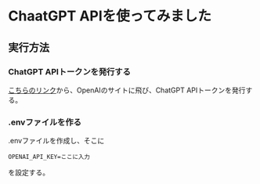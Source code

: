 # ChaatGPT APIを使ってみました
## 実行方法
### ChatGPT APIトークンを発行する
[こちらのリンク](https://platform.openai.com/docs/api-reference/introduction)から、OpenAIのサイトに飛び、ChatGPT APIトークンを発行する。
### .envファイルを作る
.envファイルを作成し、そこに
```
OPENAI_API_KEY=ここに入力
```
を設定する。
